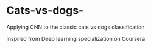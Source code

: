 # Cats-vs-dogs-
Applying CNN to the classic cats vs dogs classification

Inspired from Deep learning specialization on Coursera 
